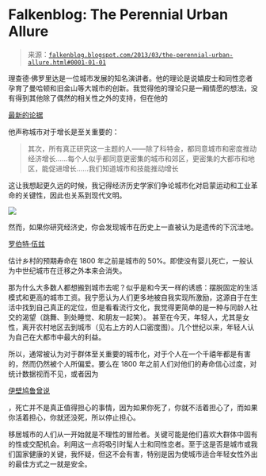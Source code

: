 <!--yml

分类：未分类

date: 2024-05-12 20:07:02

-->

# Falkenblog: The Perennial Urban Allure

> 来源：[`falkenblog.blogspot.com/2013/03/the-perennial-urban-allure.html#0001-01-01`](http://falkenblog.blogspot.com/2013/03/the-perennial-urban-allure.html#0001-01-01)

理查德·佛罗里达是一位城市发展的知名演讲者。他的理论是说嬉皮士和同性恋者孕育了曼哈顿和旧金山等大城市的创新。我觉得他的理论只是一厢情愿的想法，没有得到其他除了偶然的相关性之外的支持，但在他的

[最新的论据](http://www.thedailybeast.com/articles/2013/03/21/did-i-abandon-my-creative-class-theory-not-so-fast-joel-kotkin.html)

他声称城市对于增长是至关重要的：

> 其次，所有真正研究这一主题的人——除了科特金，都同意城市和密度推动经济增长……每个人似乎都同意更密集的城市和郊区，更密集的大都市和地区，能促进增长……我们知道城市和技能推动增长

这让我想起更久远的时候，我记得经济历史学家们争论城市化对启蒙运动和工业革命的关键性，因此也关系到现代文明。

![](https://blogger.googleusercontent.com/img/b/R29vZ2xl/AVvXsEhDWGtj557dq51VRb8NacFQA7ZkZ6uaXMxq2l8dr09N01qsLdZ0hpI8ieOFCYVtg4nOb1dcoTlgadxjPfLY0O45sovCM8axQLCTD0r_pTKmnEvBS1J0LyDceCZSZFJUdCxcrk1VDQ/s1600/250px-Rural_flight.jpg)

然而，如果你研究经济史，你会发现城市在历史上一直被认为是遗传的下沉洼地。

[罗伯特·伍兹](http://www.jstor.org/discover/10.2307/3092733?uid=3739736&uid=2&uid=4&uid=3739256&sid=21101936215911)

估计乡村的预期寿命在 1800 年之前是城市的 50%。即使没有婴儿死亡，一般认为中世纪城市在迁移之外本来会消失。

那为什么大多数人都想搬到城市去呢？似乎是和今天一样的诱惑：摆脱固定的生活模式和更高的城市工资。我宁愿认为人们更多地被自我实现所激励，这源自于在生活中找到自己真正的定位，但是看看流行文化，我觉得更简单的是一种与同龄人社交的渴望（跳舞、到处睡觉、和朋友一起笑）。 甚至在今天，年轻人，尤其是女性，离开农村地区去到城市（见右上方的人口密度图）。几个世纪以来，年轻人认为自己在大都市中最大的利益。

所以，通常被认为对于群体至关重要的城市化，对于个人在一个千禧年都是有害的，然而仍然被个人所偏爱。要么在 1800 年之前人们对他们的寿命信心过度，对统计数据视而不见，或者因为

[伊壁鸠鲁曾说](http://unfspb.wordpress.com/2007/05/21/why-we-should-not-fear-death/)

，死亡并不是真正值得担心的事情，因为如果你死了，你就不活着担心了，而如果你活着担心，你就还没死，所以停止担心。

移居城市的人们从一开始就是不理性的冒险者。关键可能是他们喜欢大群体中固有的性或交配机会。利用这一点将吸引时髦人士和同性恋者。至于这是否是城市或我们国家健康的关键，我怀疑，但这不会有害，特别是因为使城市适合年轻女性外出的最佳方式之一就是安全。
